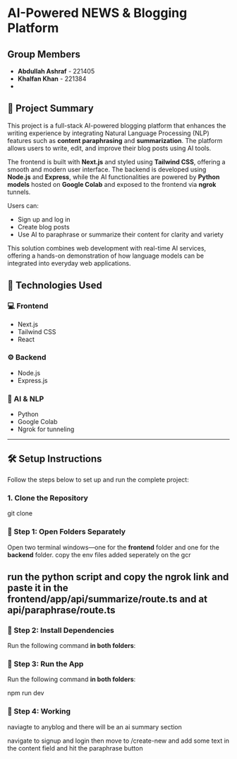 # AI-Powered NEWS & Blogging Platform

## Group Members

- **Abdullah Ashraf** - 221405  
- **Khalfan Khan** - 221384
- 
## 📝 Project Summary

This project is a full-stack AI-powered blogging platform that enhances the writing experience by integrating Natural Language Processing (NLP) features such as **content paraphrasing** and **summarization**. The platform allows users to write, edit, and improve their blog posts using AI tools.

The frontend is built with **Next.js** and styled using **Tailwind CSS**, offering a smooth and modern user interface. The backend is developed using **Node.js** and **Express**, while the AI functionalities are powered by **Python models** hosted on **Google Colab** and exposed to the frontend via **ngrok** tunnels.

Users can:
- Sign up and log in
- Create blog posts
- Use AI to paraphrase or summarize their content for clarity and variety

This solution combines web development with real-time AI services, offering a hands-on demonstration of how language models can be integrated into everyday web applications.

## 🧰 Technologies Used

### 💻 Frontend
- Next.js
- Tailwind CSS
- React

### ⚙️ Backend
- Node.js
- Express.js

### 🤖 AI & NLP
- Python
- Google Colab
- Ngrok for tunneling

---

## 🛠️ Setup Instructions

Follow the steps below to set up and run the complete project:

### 1. Clone the Repository

git clone <repository-link>

### 🔹 Step 1: Open Folders Separately

Open two terminal windows—one for the **frontend** folder and one for the **backend** folder.
copy the env files added seperately on the gcr

run the python script and copy the ngrok link and paste it in the frontend/app/api/summarize/route.ts and at api/paraphrase/route.ts
---

### 🔹 Step 2: Install Dependencies

Run the following command **in both folders**:


### 🔹 Step 3: Run the App

Run the following command **in both folders**:

npm run dev

### 🔹 Step 4: Working

naviagte to anyblog and there will be an ai summary section

navigate to signup and login then move to /create-new and add some text in the content field and hit the paraphrase button



